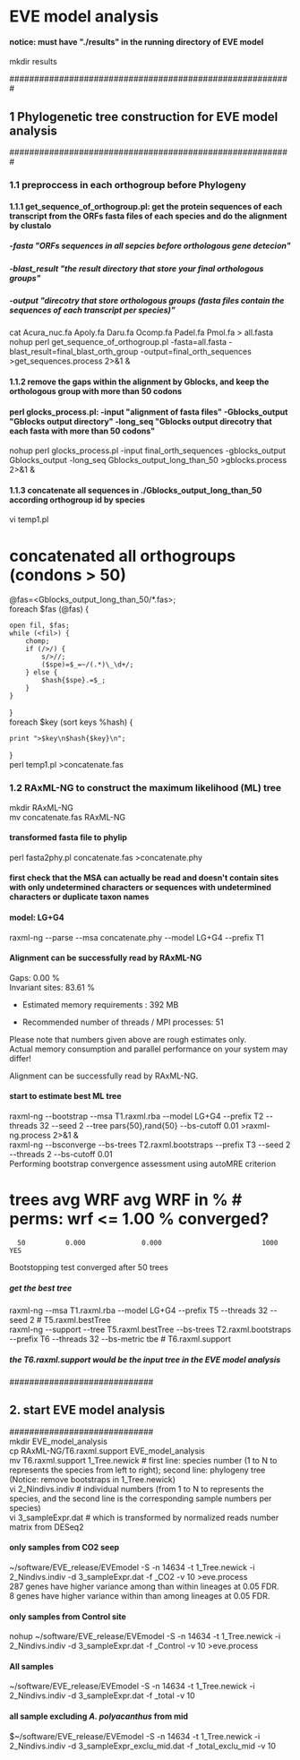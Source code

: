 EVE model analysis  
==================  
#### notice: must have "./results" in the running directory of EVE model  
mkdir results  

#########################################################  
## 1 Phylogenetic tree construction for EVE model analysis
#########################################################  
### 1.1 preproccess in each orthogroup before Phylogeny  
#### 1.1.1 get_sequence_of_orthogroup.pl: get the protein sequences of each transcript from the ORFs fasta files of each species and do the alignment by clustalo  
##### -fasta "ORFs sequences in all sepcies before orthologous gene detecion"  
##### -blast_result "the result directory that store your final orthologous groups"  
##### -output "direcotry that store orthologous groups (fasta files contain the sequences of each transcript per species)"  
cat Acura_nuc.fa Apoly.fa Daru.fa Ocomp.fa Padel.fa Pmol.fa > all.fasta  
nohup perl get_sequence_of_orthogroup.pl -fasta=all.fasta -blast_result=final_blast_orth_group -output=final_orth_sequences >get_sequences.process 2>&1 &  
#### 1.1.2 remove the gaps within the alignment by Gblocks, and keep the orthologous group with more than 50 codons  
#### perl glocks_process.pl: -input "alignment of fasta files" -Gblocks_output "Gblocks output directory" -long_seq "Gblocks output direcotry that each fasta with more than 50 codons"  
nohup perl glocks_process.pl -input final_orth_sequences -gblocks_output Gblocks_output -long_seq Gblocks_output_long_than_50 >gblocks.process 2>&1 &  
#### 1.1.3 concatenate all sequences in ./Gblocks_output_long_than_50 according orthogroup id by species  
vi temp1.pl  
# concatenated all orthogroups (condons > 50)  
@fas=<Gblocks_output_long_than_50/*.fas>;  
foreach $fas (@fas) {  

	open fil, $fas;  
	while (<fil>) {  
		chomp;  
		if (/>/) {  
			s/>//;  
			($spe)=$_=~/(.*)\_\d+/;  
		} else {  
			$hash{$spe}.=$_;  
		}  
	}  
}  
foreach $key (sort keys %hash) {  

	print ">$key\n$hash{$key}\n";  
}  
perl temp1.pl >concatenate.fas  
  
### 1.2 RAxML-NG to construct the maximum likelihood (ML) tree  
mkdir RAxML-NG  
mv concatenate.fas RAxML-NG  
#### transformed fasta file to phylip  
perl fasta2phy.pl concatenate.fas >concatenate.phy  
#### first check that the MSA can actually be read and doesn't contain sites with only undetermined characters or sequences with undetermined characters or duplicate taxon names  
#### model: LG+G4  
raxml-ng --parse --msa concatenate.phy --model LG+G4 --prefix T1    
#### Alignment can be successfully read by RAxML-NG  
Gaps: 0.00 %  
Invariant sites: 83.61 %  
* Estimated memory requirements                : 392 MB  
  
* Recommended number of threads / MPI processes: 51  
  
Please note that numbers given above are rough estimates only.  
Actual memory consumption and parallel performance on your system may differ!  
  
Alignment can be successfully read by RAxML-NG.  
  
#### start to estimate best ML tree  
raxml-ng --bootstrap --msa T1.raxml.rba --model LG+G4 --prefix T2 --threads 32 --seed 2 --tree pars{50},rand{50} --bs-cutoff 0.01 >raxml-ng.process 2>&1 &  
raxml-ng --bsconverge --bs-trees T2.raxml.bootstraps --prefix T3 --seed 2 --threads 2 --bs-cutoff 0.01  
Performing bootstrap convergence assessment using autoMRE criterion  
  
 # trees        avg WRF       avg WRF in %       # perms: wrf <= 1.00 %     converged?  
      50          0.000              0.000                         1000        YES  
Bootstopping test converged after 50 trees  
  
##### get the best tree
raxml-ng --msa T1.raxml.rba --model LG+G4 --prefix T5 --threads 32 --seed 2 # T5.raxml.bestTree  
raxml-ng --support --tree T5.raxml.bestTree --bs-trees T2.raxml.bootstraps --prefix T6 --threads 32 --bs-metric tbe	# T6.raxml.support  
##### the T6.raxml.support would be the input tree in the EVE model analysis  
  
#############################  
## 2. start EVE model analysis  
#############################  
mkdir EVE_model_analysis  
cp RAxML-NG/T6.raxml.support EVE_model_analysis  
mv T6.raxml.support 1_Tree.newick # first line: species number (1 to N to represents the species from left to right); second line: phylogeny tree (Notice: remove bootstraps in 1_Tree.newick)  
vi 2_Nindivs.indiv # individual numbers (from 1 to N to represents the species, and the second line is the corresponding sample numbers per species)  
vi 3_sampleExpr.dat # which is transformed by normalized reads number matrix from DESeq2  

#### only samples from CO2 seep  
~/software/EVE_release/EVEmodel -S -n 14634 -t 1_Tree.newick -i 2_Nindivs.indiv -d 3_sampleExpr.dat -f \_CO2 -v 10 >eve.process  
287 genes have higher variance among than within lineages at 0.05 FDR.   
8 genes have higher variance within than among lineages at 0.05 FDR.  

#### only samples from Control site  
nohup ~/software/EVE_release/EVEmodel -S -n 14634 -t 1_Tree.newick -i 2_Nindivs.indiv -d 3_sampleExpr.dat -f \_Control -v 10 >eve.process  

#### All samples
~/software/EVE_release/EVEmodel -S -n 14634 -t 1_Tree.newick -i 2_Nindivs.indiv -d 3_sampleExpr.dat -f _total -v 10  


#### all sample excluding _A. polyacanthus_ from mid  
$~/software/EVE_release/EVEmodel -S -n 14634 -t 1_Tree.newick -i 2_Nindivs.indiv -d 3_sampleExpr_exclu_mid.dat -f _total_exclu_mid -v 10  
